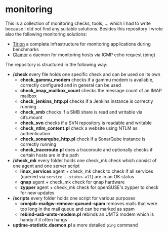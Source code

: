 # monitoring

This is a collection of monitoring checks, tools, ... which I had to write because I did not find any suitable solutions. Besides this repository I wrote also the following monitoring solutions:

* [Tirion](https://github.com/zimmski/tirion) a complete infrastructure for monitoring applications during benchmarks
* [Glamor](https://github.com/zimmski/glamor) a daemon for monitoring hosts via ICMP echo request (ping)

The repository is structured in the following way:

* **/check** every file holds one specific check and can be used on its own
	- **check_gammu_modem** checks if a gammu modem is available, correctly configured and in general can be used
	- **check_imap_mailbox_count** checks the message count of an IMAP mailbox
	- **check_jenkins_http.pl** checks if a Jenkins instance is correctly running
	- **check_smb** checks if a SMB share is read and writable via cifs.mount
	- **check_svn** checks if a SVN repository is readable and writable
	- **check_ntlm_content.pl** check a website using NTLM as authentication
	- **check_sonarqube_http.pl** check if a SonarQube instance is correctly running
	- **check_traceroute.pl** does a traceroute and optionally checks if certain hosts are in the path
* **/check_mk** every folder holds one check_mk check which consist of one agent and one server script
	- **linux_services** agent + check_mk check to check if all services (queried via `service --status-all`) are in an OK status
	- **qnap** agent + check_mk check for qnap hardware
	- **zypper** agent + check_mk check for openSUSE's zypper to check for new updates
* **/scripts** every folder holds one script for various purposes
	- **cronjob-mailgw-remove-queued-spam** removes mails that were too long in the mail queue and can be marked as spam
	- **rebind-usb-umts-modem.pl** rebinds an UMTS modem which is handy if it often hangs
* **uptime-statistic.daemon.pl** a more detailed `ping` command
